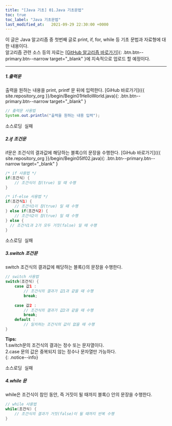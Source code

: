 ```yaml
---
title: "[Java 기초] 01.Java 기초문법"
toc: true
toc_label: "Java 기초문법"
last_modified_at:   2021-09-29 22:30:00 +0000
---
```


이 글은 Java 알고리즘 중 첫번째 글로 print, if, for, while 등 기초 문법과 자료형에 대한 내용이다.  
알고리즘 관련 소스 등의 자료는
[[GitHub 알고리즘 바로가기]](https://github.com/onda2me/algorithm){: .btn.btn--primary.btn--narrow target="_blank" }에 지속적으로 업로드 할 예정이다.

---

##### 1.출력문
출력을 원하는 내용을 print, printf 문 뒤에 입력한다. [GiHub 바로가기]({{ site.repository_org }}/begin/Begin01HelloWorld.java){: .btn.btn--primary.btn--narrow target="_blank" }


```java
// 출력문 사용법
System.out.println("출력을 원하는 내용 입력");
```
<pre id="show1" class="show-json-from-git">소스로딩 실패</pre>
<script>showJsonFromGit('{{ site.repository_raw }}/begin/Begin01HelloWorld.java', 'show1', '300px');</script>

##### 2.if 조건문
if문은 조건식의 결과값에 해당하는 블록{}의 문장을 수행한다. [GiHub 바로가기]({{ site.repository_org }}/begin/Begin05If02.java){: .btn.btn--primary.btn--narrow target="_blank" }

```java
/* if 사용법 */
if(조건식) {
    // 조건식이 참(true) 일 때 수행
}

/* if-else 사용법 */
if(조건식1) {
    // 조건식1이 참(true) 일 때 수행
} else if(조건식2) {
    // 조건식2이 참(true) 일 때 수행
} else {
  // 조건식1과 2가 모두 거짓(false) 일 때 수행
}
```
<pre id="show2" class="show-json-from-git">소스로딩 실패</pre>
<script>showJsonFromGit('{{ site.repository_raw }}/begin/Begin05If02.java', 'show2');</script>

##### 3.switch 조건문
switch 조건식의 결과값에 해당하는 블록{}의 문장을 수행한다.

```java
// switch 사용법
switch(조건식) {
    case 값1 :
        // 조건식의 결과가 값1과 같을 때 수행
        break;
    
    case 값2 :
        // 조건식의 결과가 값2과 같을 때 수행
        break;
    default :
        // 일치하는 조건식의 값이 없을 때 수행
}
```

**Tips:**  
1.switch문의 조건식의 결과는 정수 또는 문자열이다.  
2.case 문의 값은 중복되지 않는 정수나 문자열만 가능하다.  
{: .notice--info}

<pre id="show3" class="show-json-from-git">소스로딩 실패</pre>
<script>showJsonFromGit('{{ site.repository_raw }}/begin/Begin08Switch.java', 'show3');</script>

##### 4.while 문
while은 조건식이 참인 동안, 즉 거짓이 될 때까지 블록{} 안의 문장을 수행한다.

```java
// while 사용법
while(조건식) {
    // 조건식의 결과가 거짓(false)이 될 때까지 반복 수행
}
```